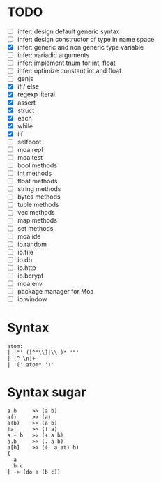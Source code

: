 # TODO
- [ ] infer: design default generic syntax
- [ ] infer: design constructor of type in name space
- [x] infer: generic and non generic type variable
- [ ] infer: variadic arguments
- [ ] infer: implement tnum for int, float
- [ ] infer: optimize constant int and float
- [ ] genjs
- [x] if / else
- [x] regexp literal
- [x] assert
- [x] struct
- [x] each
- [x] while
- [x] iif
- [ ] selfboot
- [ ] moa repl
- [ ] moa test
- [ ] bool   methods
- [ ] int    methods
- [ ] float  methods
- [ ] string methods
- [ ] bytes  methods
- [ ] tuple  methods
- [ ] vec    methods
- [ ] map    methods
- [ ] set    methods
- [ ] moa ide
- [ ] io.random
- [ ] io.file
- [ ] io.db
- [ ] io.http
- [ ] io.bcrypt
- [ ] moa env
- [ ] package manager for Moa
- [ ] io.window

# Syntax
```
atom:
| '"' ([^"\\]|\\.)* '"'
| [^ \n]+
| '(' atom* ')'
```

# Syntax sugar
```
a b     >> (a b)
a()     >> (a)
a(b)    >> (a b)
!a      >> (! a)
a + b   >> (+ a b)
a.b     >> (. a b)
a[b]    >> ((. a at) b)
{
  a
  b c
} -> (do a (b c))
```
